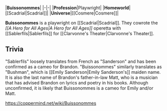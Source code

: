 |**Buissonommes**|
|-|-|
|**Profession**|Playwright|
|**Homeworld**|[[Scadrial\|Scadrial]]|
|**Universe**|[[Cosmere\|Cosmere]]|

**Buissonommes** is a playwright on [[Scadrial\|Scadrial]]. They cowrote the *[[A Hero for All Ages\|A Hero for All Ages]]* operetta with [[Sablerfils\|Sablerfils]] for [[Clarvonne's Theater\|Clarvonne's Theater]].

## Trivia
"Sablerfils" loosely translates from French as "Sanderson" and has been confirmed as a cameo for Brandon. "Buissonommes" similarly translates as "Bushman", which is [[Emily Sanderson\|Emily Sanderson's]] maiden name. It is also the last name of Brandon's father-in-law Matt, who is a musician that has advised Brandon on lyrics and poetry in his books. Although unconfirmed, it is likely that Buissonommes is a cameo for Emily and/or Matt.




https://coppermind.net/wiki/Buissonommes